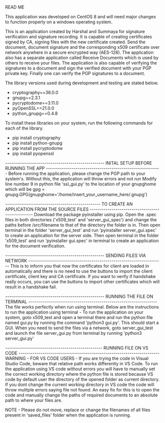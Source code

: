 READ ME

This application was developed on CentOS 8 and will need major changes to function properly on a windows operating system.

This is an application created by Harshal and Summaya for signature verification and signature recording. It is capable of creating certificates 
signed by CA, signing files with the new certificate created. Send the document, document signature and the corresponding x509 certificate over 
network anywhere in a secure encrypted way (AES-128). The application also has a separate application called Receive Documents which is used by 
others to receive your files. The application is also capable of verifying the signatures to a document and sign the verified document with your 
PGP private key. Finally one can verify the PGP signatures to a document.

The library versions used during development and testing are stated below.
- cryptography==36.0.0
- gnupg==2.3.1
- pycryptodome==3.11.0
- pyOpenSSL==21.0.0
- python_gnupg==0.4.8

To install these libraries on your system, run the following commands for each of the library.
- pip install cryptography
- pip install python-gnupg
- pip install pycryptodome
- pip install pyopenssl


-------------------------------------------------- INITAL SETUP BEFORE RUNNING THE APP ----------------------------------------------------------
Before running the application, please change the PGP path to your system's. Without this, the application will throw errors and not run
Modify line number 9 in python file 'ssl_gui.py' to the location of your gnupghome which will be 
gpg = gnupg.GPG(gnupghome='/home/insert_your_username_here/.gnupg')

------------------------------------------------ TO CREATE AN APPLICATION FROM THE SOURCE FILES -------------------------------------------------
Download the package pyinstaller using pip.
Open the .spec files in both directories ('x509_test' and 'server_gui_spec') and change the paths before /src/filename to that of the directory 
the folder is in.
Then open terminal in the folder 'server_gui_test' and run 'pyinstaller server_gui.spec' to create an application for the server side.
Then open terminal in the folder 'x509_test' and run 'pyinstaller gui.spec' in terminal to create an application for the document verification.

-------------------------------------------------- SENDING FILES VIA NETWORK --------------------------------------------------------------------
This is to inform you that now the certificates for client are loaded in automatically and there is no need to use the buttons to import the 
client certificate, client key and CA certificate. If you want to verify if handshake really occurs, you can use the buttons to import other 
certificates which will result in a handshake fail.

-------------------------------------------------- RUNNING THE FILE ON TERMINAL -----------------------------------------------------------------
The file works perfectly when run using terminal.
Below are the instructions to run the application using terminal - 
To run the application on your system, goto x509_test and open a terminal there and run the python file named gui.py by running the command 
'python3 gui.py'. This should start a GUI.
When you need to send the files via a network, goto server_gui_test and launch the file server_gui.py from terminal by running 
'python3 server_gui.py'

------------------------------------------------- RUNNING FILE ON VS CODE -----------------------------------------------------------------------
WARNING - FOR VS CODE USERS - 
If you are trying the code in Visual Studio Code, beware that relative path works differently in VS Code. To run the application using VS code 
without errors you will have to manually set the correct working directory where the python file is stored because VS code by default user the 
directory of the opened folder as current directory. If you dont change the current working directory in VS code the code will throw mulitple 
errors saying file not found. 
An easy fix for this is to open the code and manually change the paths of required documents to an absolute path to where your files are.

NOTE - Please do not move, replace or change the filenames of all files present in 'saved_files' folder when the application is running.
